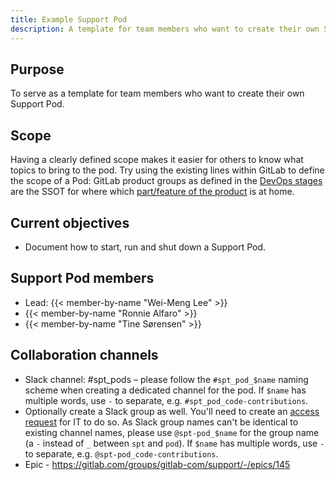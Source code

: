 ```yaml
---
title: Example Support Pod
description: A template for team members who want to create their own Support Pod.
---
```


## Purpose

To serve as a template for team members who want to create their own Support Pod.

## Scope

Having a clearly defined scope makes it easier for others to know what topics to bring to the pod.
Try using the existing lines within GitLab to define the scope of a Pod: GitLab product groups as
defined in the [DevOps stages](/handbook/product/categories/#devops-stages)
are the SSOT for where which [part/feature of the product](/handbook/product/categories/features/)
is at home.

## Current objectives

- Document how to start, run and shut down a Support Pod.

## Support Pod members

- Lead: {{< member-by-name "Wei-Meng Lee" >}}
- {{< member-by-name "Ronnie Alfaro" >}}
- {{< member-by-name "Tine Sørensen" >}}

## Collaboration channels

- Slack channel: #spt_pods – please follow the `#spt_pod_$name` naming scheme when creating a
  dedicated channel for the pod. If `$name` has multiple words, use `-` to separate, e.g.
  `#spt_pod_code-contributions`.
- Optionally create a Slack group as well. You'll need to create an [access request](https://gitlab.com/gitlab-com/team-member-epics/access-requests/-/issues/new?issuable_template=slack_googlegroup_1Passwordgroupvault)
  for IT to do so. As Slack group names can't be identical to existing channel names, please use
  `@spt-pod_$name` for the group name (a `-` instead of `_` between `spt` and `pod`). If `$name` has
  multiple words, use `-` to separate, e.g. `@spt-pod_code-contributions`.
- Epic - https://gitlab.com/groups/gitlab-com/support/-/epics/145

